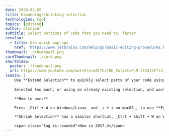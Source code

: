 ```yaml
---
date: 2020-02-05
title: Expanding/shrinking selection
technologies: [go]
topics: [editing]
author: dlsniper
subtitle: Select portions of code that you need to, faster
seealso:
  - title: Use quick pop-ups
    href: 'https://www.jetbrains.com/help/go/basic-editing-procedures.html#quick_popups'
thumbnail: ./thumbnail.png
cardThumbnail: ./card.png
shortVideo:
  poster: ./thumbnail.png
  url: https://www.youtube.com/watch?v=XAlThsT8b_E&list=PLM-t1Z4tbFflkIOaap4P-BV30ZrZwrDld&index=6
leadin: |
    Use **Extend Selection** to quickly select parts of your code using semantic knowledge about it.
    
    Selected too much, or using an already existing selection, and want to reduce the selection scope? Use the complimentary **Shrink Selection** feature.

    **How to use:**

    Press _Ctrl + W on Windows/Linux_ and _⌥ + ↑ on macOS_, to use **Extend Selection**.

    **Shrink Selection** has a similar shortcut, _Ctrl + Shift + W on Windows/Linux_ and _⌥ + ↓ on macOS_.

    <span class="tag is-rounded">New in 2017.3</span>
---
```

